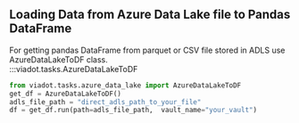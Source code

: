 ## Loading Data from Azure Data Lake file to Pandas DataFrame

For getting pandas DataFrame from parquet or CSV file stored in ADLS use AzureDataLakeToDF class.  
:::viadot.tasks.AzureDataLakeToDF


```python
from viadot.tasks.azure_data_lake import AzureDataLakeToDF
get_df = AzureDataLakeToDF()
adls_file_path = "direct_adls_path_to_your_file"
df = get_df.run(path=adls_file_path,  vault_name="your_vault")
```
